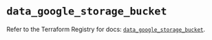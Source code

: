 # `data_google_storage_bucket`

Refer to the Terraform Registry for docs: [`data_google_storage_bucket`](https://registry.terraform.io/providers/hashicorp/google/6.39.0/docs/data-sources/storage_bucket).
